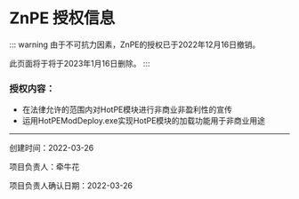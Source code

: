 # ZnPE 授权信息

::: warning
由于不可抗力因素，ZnPE的授权已于2022年12月16日撤销。

此页面将于将于2023年1月16日删除。
:::



### 授权内容：
- 在法律允许的范围内对HotPE模块进行非商业非盈利性的宣传
- 运用HotPEModDeploy.exe实现HotPE模块的加载功能用于非商业用途

------------
创建时间：2022-03-26

项目负责人：牵牛花

项目负责人确认日期：2022-03-26

